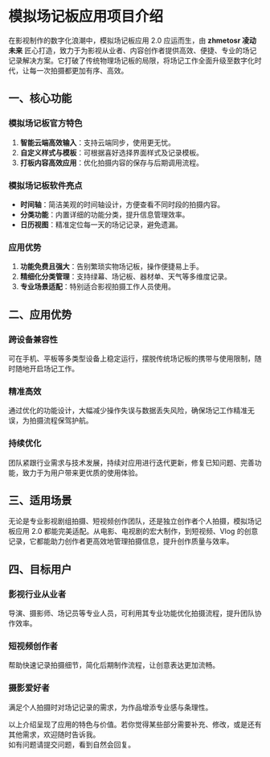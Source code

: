 # 模拟场记板应用项目介绍  

在影视制作的数字化浪潮中，模拟场记板应用 2.0 应运而生，由 **zhmetosr 凌动未来** 匠心打造，致力于为影视从业者、内容创作者提供高效、便捷、专业的场记记录解决方案。它打破了传统物理场记板的局限，将场记工作全面升级至数字化时代，让每一次拍摄都更加有序、高效。  


## 一、核心功能  
### 模拟场记板官方特色  
1. **智能云端高效输入**：支持云端同步，使用更无忧。  
2. **自定义样式与模板**：可根据喜好选择界面样式及记录模板。  
3. **打板内容高效应用**：优化拍摄内容的保存与后期调用流程。  

### 模拟场记板软件亮点  
- **时间轴**：简洁美观的时间轴设计，方便查看不同时段的拍摄内容。  
- **分类功能**：内置详细的功能分类，提升信息管理效率。  
- **日历视图**：精准定位每一天的场记记录，避免遗漏。  

### 应用优势  
1. **功能免费且强大**：告别繁琐实物场记板，操作便捷易上手。  
2. **精细化分类管理**：支持绿幕、场记板、器材单、天气等多维度记录。  
3. **专业场景适配**：特别适合影视拍摄工作人员使用。  


## 二、应用优势  
### 跨设备兼容性  
可在手机、平板等多类型设备上稳定运行，摆脱传统场记板的携带与使用限制，随时随地开启场记工作。  

### 精准高效  
通过优化的功能设计，大幅减少操作失误与数据丢失风险，确保场记工作精准无误，为拍摄流程保驾护航。  

### 持续优化  
团队紧跟行业需求与技术发展，持续对应用进行迭代更新，修复已知问题、完善功能，致力于为用户带来更优质的使用体验。  


## 三、适用场景  
无论是专业影视剧组拍摄、短视频创作团队，还是独立创作者个人拍摄，模拟场记板应用 2.0 都能完美适配。从电影、电视剧的宏大制作，到短视频、Vlog 的创意记录，它都能助力创作者更高效地管理拍摄信息，提升创作质量与效率。  


## 四、目标用户  
### 影视行业从业者  
导演、摄影师、场记员等专业人员，可利用其专业功能优化拍摄流程，提升团队协作效率。  

### 短视频创作者  
帮助快速记录拍摄细节，简化后期制作流程，让创意表达更加流畅。  

### 摄影爱好者  
满足个人拍摄时对场记记录的需求，为作品增添专业感与条理性。  


以上介绍呈现了应用的特色与价值。若你觉得某些部分需要补充、修改，或是还有其他需求，欢迎随时告诉我。  
如有问题请提交问题，看到自然会回复。
